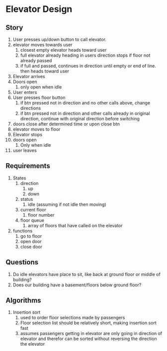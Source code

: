 # Elevator Design

## Story

1. User presses up/down button to call elevator.
2. elevator  moves towards user
   1. closest empty elevator heads toward user
   2. full elevator already heading in users direction stops if floor not already passed
   3. if full and passed, continues in direction until empty or end of line. then heads toward user
3. Elevator arrives
4. Doors open
   1. only open when idle
5. User enters
6. User presses floor button
   1. if btn pressed not in direction and no other calls above, change directions
   2. if btn pressed not in direction and other calls already in original direction, continue with original direction before switching
7. doors close after determined time or upon close btn
8. elevator moves to floor
9. Elevator stops
10. doors open
    1. Only when idle
11. user leaves

## Requirements

1. States
   1. direction
      1. up
      2. down
   2. status
      1. idle (assuming if not idle then moving)
   3. current floor
      1. floor number
   4. floor queue
      1. array of floors that have called on the elevator
2. functions
   1. go to floor
   2. open door
   3. close door

## Questions

1. Do idle elevators have place to sit, like back at ground floor or middle of building?
2. Does our building have a basement/floors below ground floor?

## Algorithms

1. Insertion sort
   1. used to order floor selections made by passengers
   2. Floor selection list should be relatively short, making insertion sort fast
   3. assumes passengers getting in elevator are only going in direction of elevator and therefor can be sorted without reversing the direction the elevator